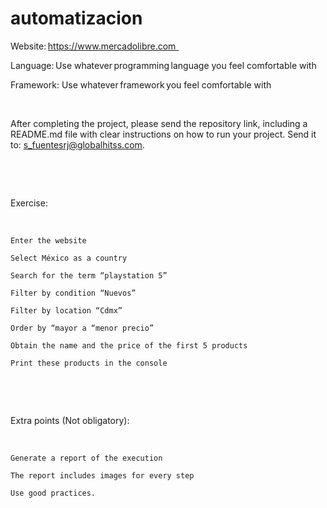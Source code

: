 # automatizacion
Website: https://www.mercadolibre.com   

Language: Use whatever programming language you feel comfortable with  

Framework: Use whatever framework you feel comfortable with  

  

After completing the project, please send the repository link, including a README.md file with clear instructions on how to run your project. Send it to: s_fuentesrj@globalhitss.com.

  

  

Exercise:   

  

	Enter the website  

	Select México as a country  

	Search for the term “playstation 5”  

	Filter by condition “Nuevos”  

	Filter by location “Cdmx”  

	Order by “mayor a “menor precio”  

	Obtain the name and the price of the first 5 products   

	Print these products in the console  

  

  

Extra points (Not obligatory):  

  

	Generate a report of the execution  

	The report includes images for every step  

	Use good practices.  
